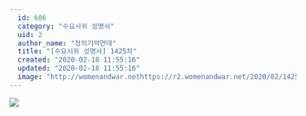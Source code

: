 ```yaml
---
  id: 606
  category: "수요시위 성명서"
  uid: 2
  author_name: "정의기억연대"
  title: "[수요시위 성명서] 1425차"
  created: "2020-02-18 11:55:16"
  updated: "2020-02-18 11:55:16"
  image: "http://womenandwar.nethttps://r2.womenandwar.net/2020/02/1425%EC%B0%A8_%EC%A1%B0%EA%B3%84%EC%A2%85-%EC%82%AC%ED%9A%8C%EB%85%B8%EB%8F%99%EC%9C%84%EC%9B%90%ED%9A%8C002.jpg"
---
```

![](http://womenandwar.nethttps://r2.womenandwar.net/2020/02/1425%EC%B0%A8_%EC%A1%B0%EA%B3%84%EC%A2%85-%EC%82%AC%ED%9A%8C%EB%85%B8%EB%8F%99%EC%9C%84%EC%9B%90%ED%9A%8C002.jpg)